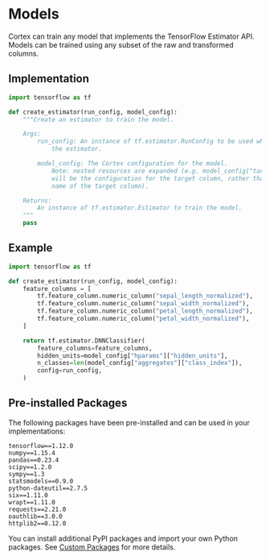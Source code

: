 # Models

Cortex can train any model that implements the TensorFlow Estimator API. Models can be trained using any subset of the raw and transformed columns.

## Implementation

```python
import tensorflow as tf

def create_estimator(run_config, model_config):
    """Create an estimator to train the model.

    Args:
        run_config: An instance of tf.estimator.RunConfig to be used when creating
            the estimator.

        model_config: The Cortex configuration for the model.
            Note: nested resources are expanded (e.g. model_config["target_column"])
            will be the configuration for the target column, rather than the
            name of the target column).

    Returns:
        An instance of tf.estimator.Estimator to train the model.
    """
    pass
```

## Example

```python
import tensorflow as tf

def create_estimator(run_config, model_config):
    feature_columns = [
        tf.feature_column.numeric_column("sepal_length_normalized"),
        tf.feature_column.numeric_column("sepal_width_normalized"),
        tf.feature_column.numeric_column("petal_length_normalized"),
        tf.feature_column.numeric_column("petal_width_normalized"),
    ]

    return tf.estimator.DNNClassifier(
        feature_columns=feature_columns,
        hidden_units=model_config["hparams"]["hidden_units"],
        n_classes=len(model_config["aggregates"]["class_index"]),
        config=run_config,
    )
```

## Pre-installed Packages

The following packages have been pre-installed and can be used in your implementations:

```text
tensorflow==1.12.0
numpy==1.15.4
pandas==0.23.4
scipy==1.2.0
sympy==1.3
statsmodels==0.9.0
python-dateutil==2.7.5
six==1.11.0
wrapt==1.11.0
requests==2.21.0
oauthlib==3.0.0
httplib2==0.12.0
```

You can install additional PyPI packages and import your own Python packages. See [Custom Packages](../advanced/custom-packages.md) for more details.